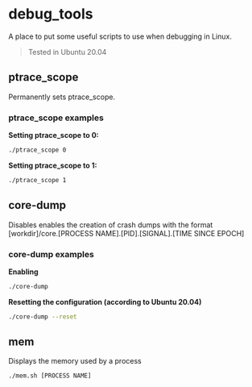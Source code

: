 # debug_tools

A place to put some useful scripts to use when debugging in Linux.

> Tested in Ubuntu 20.04

## ptrace_scope

Permanently sets ptrace_scope.

### ptrace_scope examples

**Setting ptrace_scope to 0:**

``` bash
./ptrace_scope 0
```

**Setting ptrace_scope to 1:**

``` bash
./ptrace_scope 1
```

## core-dump

Disables enables the creation of crash dumps with the format [workdir]/core.[PROCESS NAME].[PID].[SIGNAL].[TIME SINCE EPOCH]

### core-dump examples

**Enabling**

``` bash
./core-dump 
```

**Resetting the configuration (according to Ubuntu 20.04)**

``` bash
./core-dump --reset
```

## mem

Displays the memory used by a process

``` bash
./mem.sh [PROCESS NAME]
```
